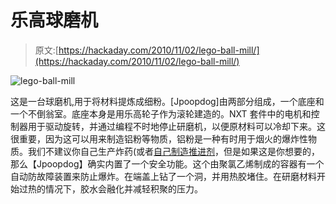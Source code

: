 # 乐高球磨机

> 原文:[https://hackaday.com/2010/11/02/lego-ball-mill/](https://hackaday.com/2010/11/02/lego-ball-mill/)

![](../Images/2e09da08c07992fdd6fc343c4928c664.png "lego-ball-mill")

这是一台球磨机,用于将材料提炼成细粉。[Jpoopdog]由两部分组成，一个底座和一个不倒翁室。底座本身是用乐高轮子作为滚轮建造的。NXT 套件中的电机和控制器用于驱动旋转，并通过编程不时地停止研磨机，以便原材料可以冷却下来。这很重要，因为这可以用来制造铝粉等物质，铝粉是一种有时用于烟火的爆炸性物质。我们不建议你自己生产炸药(或者[自己制造推进剂](http://hackaday.com/2010/09/28/homemade-solid-propellant-rocket-motors/)，但是如果这是你想要的，那么【Jpoopdog】确实内置了一个安全功能。这个由聚氯乙烯制成的容器有一个自动防故障装置来防止爆炸。在端盖上钻了一个洞，并用热胶堵住。在研磨材料开始过热的情况下，胶水会融化并减轻积聚的压力。